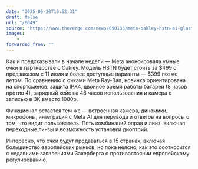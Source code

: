 ```yaml
---
date: "2025-06-20T16:52:31"
draft: false
url: "/6049"
source: "https://www.theverge.com/news/690133/meta-oakley-hstn-ai-glasses-price-date"
images:
    -
forwarded_from: ""
---
```


Как и предсказывали в начале недели — Meta анонсировала умные очки в партнерстве с Oakley. Модель HSTN будет стоить за $499 с предзаказом с 11 июля и более доступные варианты — $399 позже летом. По сравнению с очками Meta Ray-Ban, новинка ориентирована на спортсменов: защита IPX4, двойное время работы батареи (8 часов против 4), зарядный кейс на 48 часов использования и камера с записью в 3K вместо 1080p.

Функционал остается тем же — встроенная камера, динамики, микрофоны, интеграция с Meta AI для перевода и ответов на вопросы о том, что видит пользователь. Пять комбинаций оправ и линз, включая переходные линзы и возможность установки диоптрий.

Интересно, что очки будут продаваться в 15 странах, включая большинство европейских рынков, но пока неясно, как это соотносится с недавними заявлениями Закерберга о противостоянии европейскому регулированию.
